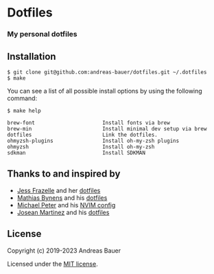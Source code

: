 # Dotfiles

### My personal dotfiles

## Installation

```console
$ git clone git@github.com:andreas-bauer/dotfiles.git ~/.dotfiles
$ make
```

You can see a list of all possible install options by using the following command:

```console
$ make help

brew-font                      Install fonts via brew
brew-min                       Install minimal dev setup via brew
dotfiles                       Link the dotfiles.
ohmyzsh-plugins                Install oh-my-zsh plugins
ohmyzsh                        Install oh-my-zsh
sdkman                         Install SDKMAN
```

## Thanks to and inspired by

* [Jess Frazelle](https://blog.jessfraz.com/) and her [dotfiles](https://github.com/jessfraz/dotfiles)
* [Mathias Bynens](https://mathiasbynens.be/) and his [dotfiles](https://github.com/mathiasbynens/dotfiles)
* [Michael Peter](https://github.com/Allaman) and his [NVIM config](https://github.com/Allaman/nvim)
* [Josean Martinez](https://github.com/josean-dev) and his [dotfiles](https://github.com/josean-dev/dev-environment-files/tree/main)

## License

Copyright (c) 2019-2023 Andreas Bauer

Licensed under the [MIT license](LICENSE).
